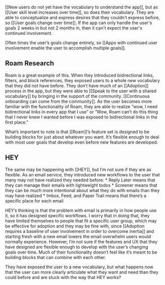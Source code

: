 [[New users do not yet have the vocabulary to understand the app]], but as [[User skill level increases over time]], so does their vocabulary. They are able to conceptualize and express desires that they couldn’t express before, so [[User goals change over time]]. If the app can only handle the user's goals 2 weeks in but not 2 months in, then it can't expect the user's continued involvement.

Often times the user’s goals change entirely, so [[Apps with continued user involvement enable the user to accomplish multiple goals]].


## Roam Research
Roam is a great example of this. When they introduced bidirectional links, filters, and block references, they exposed users to a whole new vocabulary that they did not have before. They don’t have much of an [[Adoption]] process in the app, but they were able to [[Speak to the user with a shared vocabulary]] by bringing in the support of the community. [[Continuous onboarding can come from the community]]. As the user becomes more familiar with the functionality of Roam, they are able to realize “wow, I need bidirectional links in every app that I use” or “Wow, Roam can’t do this thing that I never knew I wanted before I was exposed to bidirectional links in the first place.”

What’s important to note is that [[Roam]]’s feature set is designed to be building blocks for just about whatever you want. It’s flexible enough to deal with most user goals that develop even before new features are developed.

## HEY
The same may be happening with [[HEY]], but I’m not sure if they are as flexible. As an email service, they introduced new workflows to the user that many may not have realized they needed before:
	* Reply Later means that they can manage their emails with lightweight todos
	* Screener means that they can be much more intentional about what they do with emails than they may have realized
	* Imbox, Feed, and Paper Trail means that there’s a specific place for each email
	
HEY’s thinking is that the problem with email is primarily in how people use it, so it has designed specific workflows. I worry that in doing that, they have limited themselves to people that fit a specific user group, which may be effective for adoption and they may be fine with, since [[Adoption requires a baseline of user involvement in order to overcome inertia]] and starting fresh with a new email lowers the email overwhelm users would normally experience. However, I’m not sure if the features and UX that they have designed are flexible enough to develop with the user’s changing goals over time. Much of their functionality doesn’t feel like it’s meant to be building blocks that can combine with each other.

They have exposed the user to a new vocabulary, but what happens now that the user can more clearly articulate what they want and need than they could before and are stuck with the way that HEY works?